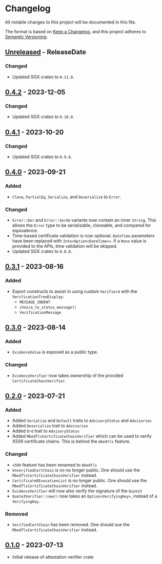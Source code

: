 # Changelog

All notable changes to this project will be documented in this file.

The format is based on [Keep a Changelog](https://keepachangelog.com/en/1.0.0/),
and this project adheres to [Semantic Versioning](https://semver.org/spec/v2.0.0.html).

<!-- next-header -->
## [Unreleased] - ReleaseDate

### Changed

- Updated SGX crates to `0.11.0`.

## [0.4.2] - 2023-12-05

### Changed

- Updated SGX crates to `0.10.0`.

## [0.4.1] - 2023-10-20

### Changed

- Updated SGX crates to `0.9.0`.

## [0.4.0] - 2023-09-21

### Added

- `Clone`, `PartialEq`, `Serialize`, and `Deserialize` to `Error`.

### Changed

- `Error::Der` and `Error::Serde` variants now contain an inner `String`. This
  allows the `Error` type to be serializable, cloneable, and compared for
equivalence.
- Time-based certificate validation is now optional. `DateTime` parameters have been replaced with `Into<Option<DateTime>>`. If a `None` value is provided to the APIs, time validation will be skipped.
- Updated SGX crates to `0.8.0`.

## [0.3.1] - 2023-08-16

### Added

- Export constructs to assist in using custom `Verifier`s with
  the `VerificationTreeDisplay`:
  - `MESSAGE_INDENT`
  - `choice_to_status_message()`
  - `VerificationMessage`

## [0.3.0] - 2023-08-14

### Added

- `EvidenceValue` is exposed as a public type.

### Changed

- `EvidenceVerifier` now takes ownership of the provided `CertificateChainVerifier`.

## [0.2.0] - 2023-07-21

### Added

- Added `Serialize` and `Default` traits to `AdvisoryStatus` and `Advisories`
- Added `Deserialize` trait to `Advisories`
- Added `Ord` trait to `AdvisoryStatus`
- Added `MbedTlsCertificateChainVerifier` which can be used to verify X509 certificate chains. This is behind the `mbedtls` feature.

### Changed

- `x509` feature has been renamed to `mbedtls`
- `UnverifiedCertChain` is no no longer public. One should use the `MbedTlsCertificateChainVerifier` instead.
- `CertificateREvocationList` is no longer public. One should use the `MbedTlsCertificateChainVerifier` instead.
- `EvidenceVerifier` will now also verify the signature of the `Quote3`
- `Quote3Verifier::new()` now takes an `Option<VerifyingKey>`, instead of a `VerifyingKey`.

### Removed

- `VerifiedCertChain` has been removed. One should sue the `MbedTlsCertificateChainVerifier` instead.

## [0.1.0] - 2023-07-13

- Initial release of attestation verifier crate

<!-- next-url -->
[Unreleased]: https://github.com/mobilecoinfoundation/attestation/compare/v0.4.2...HEAD
[0.4.2]: https://github.com/mobilecoinfoundation/attestation/compare/v0.4.1...v0.4.2
[0.4.1]: https://github.com/mobilecoinfoundation/attestation/compare/v0.4.0...v0.4.1
[0.4.0]: https://github.com/mobilecoinfoundation/attestation/compare/v0.3.1...v0.4.0
[0.3.1]: https://github.com/mobilecoinfoundation/attestation/compare/v0.3.0...v0.3.1
[0.3.0]: https://github.com/mobilecoinfoundation/attestation/compare/v0.2.0...v0.3.0
[0.2.0]: https://github.com/mobilecoinfoundation/attestation/compare/v0.1.0...v0.2.0
[0.1.0]: https://github.com/mobilecoinfoundation/sgx/compare/v0.1.0
